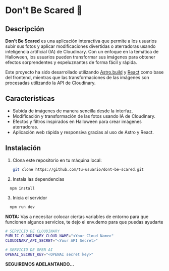 # Don't Be Scared 🎃

## Descripción

**Don't Be Scared** es una aplicación interactiva que permite a los usuarios subir sus fotos y aplicar modificaciones divertidas o aterradoras usando inteligencia artificial (IA) de Cloudinary. Con un enfoque en la temática de Halloween, los usuarios pueden transformar sus imágenes para obtener efectos sorprendentes y espeluznantes de forma fácil y rápida.

Este proyecto ha sido desarrollado utilizando [Astro.build](https://astro.build/) y [React](https://react.dev/) como base del frontend, mientras que las transformaciones de las imágenes son procesadas utilizando la API de Cloudinary.

## Características

- Subida de imágenes de manera sencilla desde la interfaz.
- Modificación y transformación de las fotos usando IA de Cloudinary.
- Efectos y filtros inspirados en Halloween para crear imágenes aterradoras.
- Aplicación web rápida y responsiva gracias al uso de Astro y React.

## Instalación


1. Clona este repositorio en tu máquina local:

   ```bash
   git clone https://github.com/tu-usuario/dont-be-scared.git

   ```

2. Instala las dependencias

```bash
  npm install
```

3. Inicia el servidor
```bash
  npm run dev
```

**NOTA:** Vas a necesitar colocar ciertas variables de entorno para que funcionen algunos servicios, te dejo el env.demo para que puedas ayudarte

```bash
# SERVICIO DE CLOUDINARY
PUBLIC_CLOUDINARY_CLOUD_NAME="<Your Cloud Name>"
CLOUDINARY_API_SECRET="<Your API Secret>"

# SERVICIO DE OPEN AI
OPENAI_SECRET_KEY="<OPENAI secret key>"
```

**SEGUIREMOS ADELANTANDO...**

